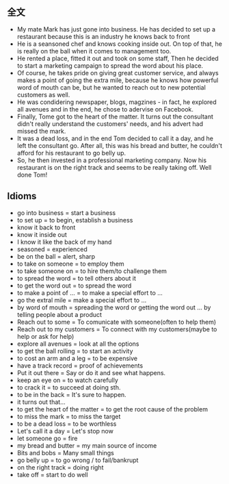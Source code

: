 ## 全文
- My mate Mark has just gone into business. He has decided to set up a restaurant because this is an industry he knows back to front
- He is a seansoned chef and knows cooking inside out. On top of that, he is really on the ball when it comes to management too.
- He rented a place, fitted it out and took on some staff, Then he decided to start a marketing campaign to spread the word about his place.
- Of course, he takes pride on giving great customer service, and always makes a point of going the extra mile, because he knows how powerful word of mouth can be, but he wanted to reach out to new potential customers as well.
- He was condidering newspaper, blogs, magzines - in fact, he explored all avenues and in the end, he chose to adervise on Facebook.
- Finally, Tome got to the heart of the matter. It turns out the consultant didn't really understand the customers' needs, and his advert had missed the mark.
- It was a dead loss, and in the end Tom decided to call it a day, and he left the consultant go. After all, this was his bread and butter, he couldn't afford for his restaurant to go belly up.
- So, he then invested in a professional marketing company. Now his restaurant is on the right track and seems to be really taking off. Well done Tom!

## Idioms
- go into business = start a business
- to set up = to begin, establish a business
- know it back to front
- know it inside out
- I know it like the back of my hand
- seasoned = experienced
- be on the ball = alert, sharp
- to take on someone = to employ them
- to take someone on = to hire them/to challenge them
- to spread the word = to tell others about it
- to get the word out = to spread the word
- to make a point of ... =  to make a special effort to ...
- go the extral mile = make a special effort to ...
- by word of mouth = spreading the word or getting the word out ... by telling people about a product
- Reach out to some =  To comunicate with someone(often to help them)
- Reach out to my customers = To connect with my customers(maybe to help or ask for help)
- explore all avenues = look at all the options
- to get the ball rolling = to start an activity
- to cost an arm and a leg = to be expensive
- have a track record = proof of achievements
- Put it out there =  Say or do it and see what happens.
- keep an eye on = to watch carefully
- to crack it = to succeed at doing sth.
- to be in the back = It's sure to happen.
- it turns out that...
- to get the heart of the matter = to get the root cause of the problem
- to miss the mark = to miss the target
- to be a dead loss = to be worthless
- Let's call it a day = Let's stop now
- let someone go = fire
- my bread and butter = my main source of income
- Bits and bobs = Many small things
- go belly up = to go wrong / to fail/bankrupt
- on the right track = doing right
- take off = start to do well





